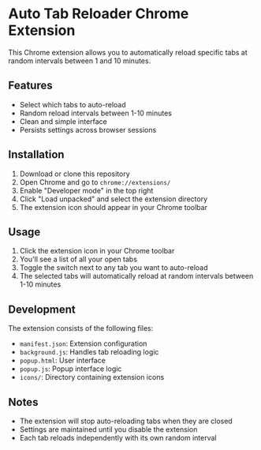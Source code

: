 # Auto Tab Reloader Chrome Extension

This Chrome extension allows you to automatically reload specific tabs at random intervals between 1 and 10 minutes.

## Features

- Select which tabs to auto-reload
- Random reload intervals between 1-10 minutes
- Clean and simple interface
- Persists settings across browser sessions

## Installation

1. Download or clone this repository
2. Open Chrome and go to `chrome://extensions/`
3. Enable "Developer mode" in the top right
4. Click "Load unpacked" and select the extension directory
5. The extension icon should appear in your Chrome toolbar

## Usage

1. Click the extension icon in your Chrome toolbar
2. You'll see a list of all your open tabs
3. Toggle the switch next to any tab you want to auto-reload
4. The selected tabs will automatically reload at random intervals between 1-10 minutes

## Development

The extension consists of the following files:
- `manifest.json`: Extension configuration
- `background.js`: Handles tab reloading logic
- `popup.html`: User interface
- `popup.js`: Popup interface logic
- `icons/`: Directory containing extension icons

## Notes

- The extension will stop auto-reloading tabs when they are closed
- Settings are maintained until you disable the extension
- Each tab reloads independently with its own random interval 